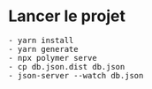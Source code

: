 # Lancer le projet

<pre>
- yarn install
- yarn generate
- npx polymer serve
- cp db.json.dist db.json
- json-server --watch db.json
</pre>